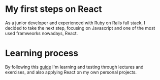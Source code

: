 # My first steps on React
As a junior developer and experienced with Ruby on Rails full stack, I decided to take the next step, focusing on Javascript and one of the most used framweorks nowadays, React.

# Learning process
By following this [guide](https://www.udemy.com/course/react-the-complete-guide-incl-redux/) I'm learning and testing through lectures and exercises, and also applying React on my own personal projects.
